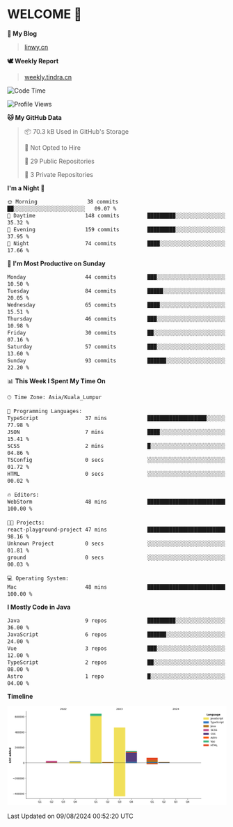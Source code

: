 # WELCOME 👋

**🐶 My Blog**
> [linwy.cn](linwy.cn)

**🕊️ Weekly Report**
> [weekly.tindra.cn](weekly.tindra.cn)
<!--START_SECTION:waka-->
![Code Time](http://img.shields.io/badge/Code%20Time-994%20hrs%2012%20mins-blue)

![Profile Views](http://img.shields.io/badge/Profile%20Views-0-blue)

**🐱 My GitHub Data** 

> 📦 70.3 kB Used in GitHub's Storage 
 > 
> 🚫 Not Opted to Hire
 > 
> 📜 29 Public Repositories 
 > 
> 🔑 3 Private Repositories 
 > 
**I'm a Night 🦉** 

```text
🌞 Morning                38 commits          ██░░░░░░░░░░░░░░░░░░░░░░░   09.07 % 
🌆 Daytime                148 commits         █████████░░░░░░░░░░░░░░░░   35.32 % 
🌃 Evening                159 commits         █████████░░░░░░░░░░░░░░░░   37.95 % 
🌙 Night                  74 commits          ████░░░░░░░░░░░░░░░░░░░░░   17.66 % 
```
📅 **I'm Most Productive on Sunday** 

```text
Monday                   44 commits          ███░░░░░░░░░░░░░░░░░░░░░░   10.50 % 
Tuesday                  84 commits          █████░░░░░░░░░░░░░░░░░░░░   20.05 % 
Wednesday                65 commits          ████░░░░░░░░░░░░░░░░░░░░░   15.51 % 
Thursday                 46 commits          ███░░░░░░░░░░░░░░░░░░░░░░   10.98 % 
Friday                   30 commits          ██░░░░░░░░░░░░░░░░░░░░░░░   07.16 % 
Saturday                 57 commits          ███░░░░░░░░░░░░░░░░░░░░░░   13.60 % 
Sunday                   93 commits          ██████░░░░░░░░░░░░░░░░░░░   22.20 % 
```


📊 **This Week I Spent My Time On** 

```text
🕑︎ Time Zone: Asia/Kuala_Lumpur

💬 Programming Languages: 
TypeScript               37 mins             ███████████████████░░░░░░   77.98 % 
JSON                     7 mins              ████░░░░░░░░░░░░░░░░░░░░░   15.41 % 
SCSS                     2 mins              █░░░░░░░░░░░░░░░░░░░░░░░░   04.86 % 
TSConfig                 0 secs              ░░░░░░░░░░░░░░░░░░░░░░░░░   01.72 % 
HTML                     0 secs              ░░░░░░░░░░░░░░░░░░░░░░░░░   00.02 % 

🔥 Editors: 
WebStorm                 48 mins             █████████████████████████   100.00 % 

🐱‍💻 Projects: 
react-playground-project 47 mins             █████████████████████████   98.16 % 
Unknown Project          0 secs              ░░░░░░░░░░░░░░░░░░░░░░░░░   01.81 % 
ground                   0 secs              ░░░░░░░░░░░░░░░░░░░░░░░░░   00.03 % 

💻 Operating System: 
Mac                      48 mins             █████████████████████████   100.00 % 
```

**I Mostly Code in Java** 

```text
Java                     9 repos             █████████░░░░░░░░░░░░░░░░   36.00 % 
JavaScript               6 repos             ██████░░░░░░░░░░░░░░░░░░░   24.00 % 
Vue                      3 repos             ███░░░░░░░░░░░░░░░░░░░░░░   12.00 % 
TypeScript               2 repos             ██░░░░░░░░░░░░░░░░░░░░░░░   08.00 % 
Astro                    1 repo              █░░░░░░░░░░░░░░░░░░░░░░░░   04.00 % 
```



**Timeline**

![Lines of Code chart](https://raw.githubusercontent.com/rieraa/rieraa/main/assets/bar_graph.png)


 Last Updated on 09/08/2024 00:52:20 UTC
<!--END_SECTION:waka-->
